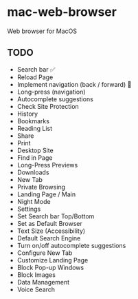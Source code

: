 # mac-web-browser
Web browser for MacOS 

## TODO
- Search bar ✅
- Reload Page
- Implement navigation (back / forward) 🔨
- Long-press (navigation)
- Autocomplete suggestions
- Check Site Protection
- History 
- Bookmarks
- Reading List
- Share
- Print
- Desktop Site
- Find in Page
- Long-Press Previews
- Downloads 
- New Tab
- Private Browsing
- Landing Page / Main
- Night Mode
- Settings
- Set Search bar Top/Bottom
- Set as Default Browser
- Text Size (Accessibility)
- Default Search Engine
- Turn on/off autocomplete suggestions
- Configure New Tab
- Customize Landing Page
- Block Pop-up Windows
- Block Images
- Data Management
- Voice Search

